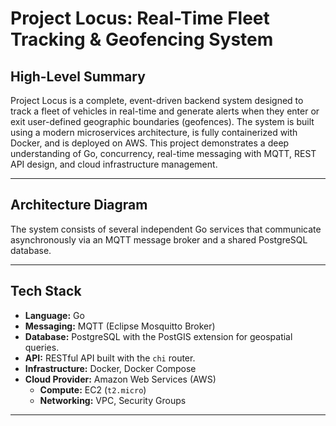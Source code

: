 # Project Locus: Real-Time Fleet Tracking & Geofencing System

## High-Level Summary

Project Locus is a complete, event-driven backend system designed to track a fleet of vehicles in real-time and generate alerts when they enter or exit user-defined geographic boundaries (geofences). The system is built using a modern microservices architecture, is fully containerized with Docker, and is deployed on AWS. This project demonstrates a deep understanding of Go, concurrency, real-time messaging with MQTT, REST API design, and cloud infrastructure management.

---
## Architecture Diagram

The system consists of several independent Go services that communicate asynchronously via an MQTT message broker and a shared PostgreSQL database.






---

## Tech Stack

*   **Language:** Go
*   **Messaging:** MQTT (Eclipse Mosquitto Broker)
*   **Database:** PostgreSQL with the PostGIS extension for geospatial queries.
*   **API:** RESTful API built with the `chi` router.
*   **Infrastructure:** Docker, Docker Compose
*   **Cloud Provider:** Amazon Web Services (AWS)
    *   **Compute:** EC2 (`t2.micro`)
    *   **Networking:** VPC, Security Groups

---